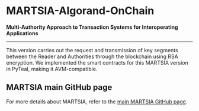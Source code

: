 # MARTSIA-Algorand-OnChain

**Multi-Authority Approach to Transaction Systems for Interoperating Applications**  
****

This version carries out the request and transmission of key segments between the Reader and Authorities through the blockchain using RSA encryption.
We implemented the smart contracts for this MARTSIA version in PyTeal, making it AVM-compatible. 

## MARTSIA main GitHub page
For more details about MARTSIA, refer to the [main MARTSIA GitHub page](https://github.com/apwbs/MARTSIA).
